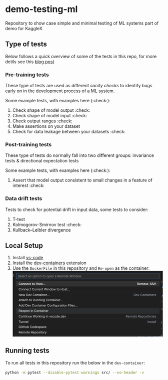 # demo-testing-ml
Repository to show case simple and minimal testing of ML systems part of demo for KaggleX

## Type of tests
Below follows a quick overview of some of the tests in this repo, for more detils see this [blog post](https://dswithmac.com/posts/testing-ml/)

### Pre-training tests
These type of tests are used as different *sanity checks* to identify bugs early on in the development process of a ML system.

Some example tests, with examples here (:check:):
1. Check shape of model output :check:
2. Check shape of model input :check:
3. Check output ranges :check:
4. Make assertions on your dataset
5. Check for data leakage between your datasets :check:

### Post-training tests
These type of tests do normally fall into two different groups: invariance tests & directional expectation tests

Some example tests, with examples here (:check:):
1. Assert that model output consistent to small changes in a feature of interest :check:

### Data drift tests
Tests to check for potential drift in input data, some tests to consider:
1. T-test
2. Kolmogorov-Smirnov test :check:
3. Kullback–Leibler divergence

## Local Setup
1. Install [vs-code](https://code.visualstudio.com/download)
2. Install the [dev-containers](https://code.visualstudio.com/docs/devcontainers/tutorial) extension
3. Use the `DockerFile` in this repository and `Re-open` as the container: 
![Open dev container](image.png)

## Running tests
To run all tests in this repository run the below in the `dev-container`:
```sh
python -m pytest --disable-pytest-warnings src/ --no-header -v
```